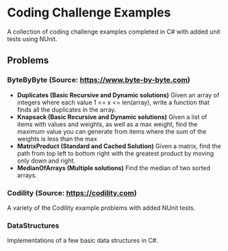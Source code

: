 # Coding Challenge Examples

A collection of coding challenge examples completed in C# with added unit tests using NUnit.

## Problems

### ByteByByte (Source: https://www.byte-by-byte.com)

- **Duplicates (Basic Recursive and Dynamic solutions)**
  Given an array of integers where each value 1 <= x <= len(array), write a function that finds all the duplicates in the array.
- **Knapsack (Basic Recursive and Dynamic solutions)**
  Given a list of items with values and weights, as well as a max weight, find the maximum value you can generate from items where the sum of the weights is less than the max
- **MatrixProduct (Standard and Cached Solution)**
  Given a matrix, find the path from top left to bottom right with the greatest product by moving only down and right.
- **MedianOfArrays (Multiple solutions)** Find the median of two sorted arrays.

### Codility (Source: https://codility.com)

A variety of the Codility example problems with added NUnit tests.

### DataStructures

Implementations of a few basic data structures in C#.
